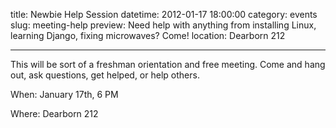 title: Newbie Help Session
datetime: 2012-01-17 18:00:00
category: events
slug: meeting-help
preview: Need help with anything from installing Linux, learning Django, fixing microwaves? Come!
location: Dearborn 212

---

This will be sort of a freshman orientation and free meeting. Come and hang
out, ask questions, get helped, or help others.

When: January 17th, 6 PM

Where: Dearborn 212

